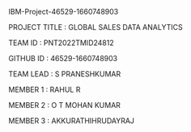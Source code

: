 IBM-Project-46529-1660748903 

PROJECT TITLE : GLOBAL SALES DATA ANALYTICS

TEAM ID : PNT2022TMID24812

GITHUB ID : 46529-1660748903

TEAM LEAD : S PRANESHKUMAR

MEMBER 1 : RAHUL R

MEMBER 2 : O T MOHAN KUMAR

MEMBER 3 : AKKURATHIHRUDAYRAJ 

